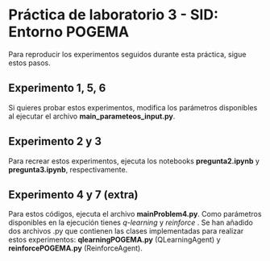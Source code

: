 # Práctica de laboratorio 3 - SID: Entorno POGEMA

Para reproducir los experimentos seguidos durante esta práctica, sigue estos pasos.

## Experimento 1, 5, 6

Si quieres probar estos experimentos, modifica los parámetros disponibles al ejecutar el archivo <b>main_parameteos_input.py</b>.

## Experimento 2 y 3

Para recrear estos experimentos, ejecuta los notebooks <b>pregunta2.ipynb</b> y <b>pregunta3.ipynb</b>, respectivamente.

## Experimento 4 y 7 (extra)

Para estos códigos, ejecuta el archivo <b>mainProblem4.py</b>. Como parámetros disponibles en la ejecución tienes <em> q-learning </em> y <em> reinforce </em>. Se han añadido dos archivos .py que contienen las clases implementadas para realizar estos experimentos: <b>qlearningPOGEMA.py</b> (QLearningAgent) y <b>reinforcePOGEMA.py</b> (ReinforceAgent). 